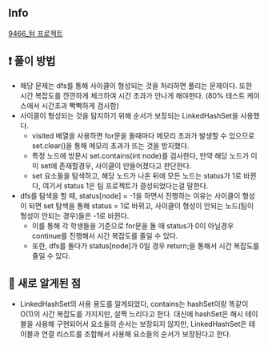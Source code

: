 ## Info
<a href="https://www.acmicpc.net/problem/9466" rel="nofollow">9466_텀 프로젝트</a>

## ❗ 풀이 방법
- 해당 문제는 dfs를 통해 사이클이 형성되는 것을 처리하면 풀리는 문제이다. 또한 시간 복잡도를 깐깐하게 체크하여 시간 초과가 안나게 해야한다. (80% 테스트 케이스에서 시간초과 빡빡하게 검사함)
- 사이클이 형성되는 것을 탐지하기 위해 순서가 보장되는 LinkedHashSet을 사용했다.
    - visited 배열을 사용하면 for문을 돌때마다 메모리 초과가 발생할 수 있으므로 set.clear()을 통해 메모리 초과가 뜨는 것을 방지했다.
    - 특정 노드에 방문시 set.contains(int node)를 검사한다, 만약 해당 노드가 이미 set에 존재할경우, 사이클이 만들어졌다고 판단한다.
    - set 요소들을 탐색하고, 해당 노드가 나온 뒤에 모든 노드는 status가 1로 바뀐다, 여기서 status 1은 팀 프로젝트가 결성되었다는걸 말한다.
- dfs를 탐색을 할 때, status[node] = -1을 하면서 진행하는 이유는 사이클이 형성이 되면 set 탐색을 통해 status = 1로 바뀌고, 사이클이 형성이 안되는 노드(팀이 형성이 안되는 경우)들은 -1로 바뀐다.
    - 이를 통해 각 학생들을 기준으로 for문을 돌 때 status가 0이 아닐경우 continue를 진행해서 시간 복잡도를 줄일 수 있다.
    - 또한, dfs를 돌다가 status[node]가 0일 경우 return;을 통해서 시간 복잡도를 줄일 수 있다.

## 🙂 새로 알게된 점
* LinkedHashSet의 사용 용도를 알게되었다, contains는 hashSet이랑 똑같이 O(1)의 시간 복잡도를 가지지만, 살짝 느리다고 한다. 대신에 hashSet은 해시 테이블을 사용해 구현되어서 요소들의 순서는 보장되지 않지만, LinkedHashSet은 테이블과 연결 리스트를 조합해서 사용해 요소들의 순서가 보장된다고 한다.

